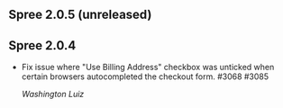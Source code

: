 ## Spree 2.0.5 (unreleased)

## Spree 2.0.4

*  Fix issue where "Use Billing Address" checkbox was unticked when certain
   browsers autocompleted the checkout form. #3068 #3085

   *Washington Luiz*
